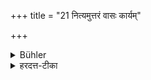 +++
title = "21 नित्यमुत्तरं वासः कार्यम्"

+++

<details><summary>Bühler</summary>

21. (A householder) must always wear his garment over (his left shoulder and under his right arm).
</details>

<details><summary>हरदत्त-टीका</summary>

## सूत्रम्
नित्यमुत्तरं वासः कार्यम् ॥ २२॥  
### टिप्पनी
'उपासने गुरुणा' (१.१५.१)मित्यादिना केषुचित्कालेषु यज्ञोपवीतं विहितम् । इह तु प्रकरणात् गृहस्थस्य नित्यमुत्तरं वासो धार्यमित्युच्यते ॥
</details>
